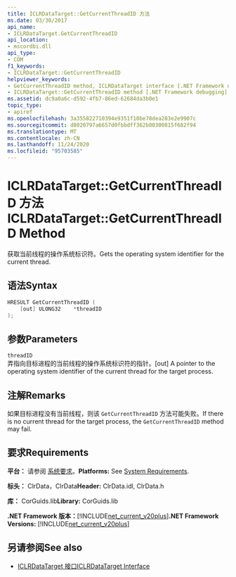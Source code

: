 ```yaml
---
title: ICLRDataTarget::GetCurrentThreadID 方法
ms.date: 03/30/2017
api_name:
- ICLRDataTarget.GetCurrentThreadID
api_location:
- mscordbi.dll
api_type:
- COM
f1_keywords:
- ICLRDataTarget::GetCurrentThreadID
helpviewer_keywords:
- GetCurrentThreadID method, ICLRDataTarget interface [.NET Framework debugging]
- ICLRDataTarget::GetCurrentThreadID method [.NET Framework debugging]
ms.assetid: dc9a0a6c-d592-4fb7-86ed-62684da3b0e1
topic_type:
- apiref
ms.openlocfilehash: 3a355822710394e9351f10be78dea283e2e9907c
ms.sourcegitcommit: d8020797a6657d0fbbdff362b80300815f682f94
ms.translationtype: MT
ms.contentlocale: zh-CN
ms.lasthandoff: 11/24/2020
ms.locfileid: "95703585"
---
```

# <a name="iclrdatatargetgetcurrentthreadid-method"></a><span data-ttu-id="0da49-102">ICLRDataTarget::GetCurrentThreadID 方法</span><span class="sxs-lookup"><span data-stu-id="0da49-102">ICLRDataTarget::GetCurrentThreadID Method</span></span>

<span data-ttu-id="0da49-103">获取当前线程的操作系统标识符。</span><span class="sxs-lookup"><span data-stu-id="0da49-103">Gets the operating system identifier for the current thread.</span></span>  
  
## <a name="syntax"></a><span data-ttu-id="0da49-104">语法</span><span class="sxs-lookup"><span data-stu-id="0da49-104">Syntax</span></span>  
  
```cpp  
HRESULT GetCurrentThreadID (  
    [out] ULONG32    *threadID  
);  
```  
  
## <a name="parameters"></a><span data-ttu-id="0da49-105">参数</span><span class="sxs-lookup"><span data-stu-id="0da49-105">Parameters</span></span>  

 `threadID`  
 <span data-ttu-id="0da49-106">弄指向目标进程的当前线程的操作系统标识符的指针。</span><span class="sxs-lookup"><span data-stu-id="0da49-106">[out] A pointer to the operating system identifier of the current thread for the target process.</span></span>  
  
## <a name="remarks"></a><span data-ttu-id="0da49-107">注解</span><span class="sxs-lookup"><span data-stu-id="0da49-107">Remarks</span></span>  

 <span data-ttu-id="0da49-108">如果目标进程没有当前线程，则该 `GetCurrentThreadID` 方法可能失败。</span><span class="sxs-lookup"><span data-stu-id="0da49-108">If there is no current thread for the target process, the `GetCurrentThreadID` method may fail.</span></span>  
  
## <a name="requirements"></a><span data-ttu-id="0da49-109">要求</span><span class="sxs-lookup"><span data-stu-id="0da49-109">Requirements</span></span>  

 <span data-ttu-id="0da49-110">**平台：** 请参阅 [系统要求](../../get-started/system-requirements.md)。</span><span class="sxs-lookup"><span data-stu-id="0da49-110">**Platforms:** See [System Requirements](../../get-started/system-requirements.md).</span></span>  
  
 <span data-ttu-id="0da49-111">**标头：** ClrData，ClrData</span><span class="sxs-lookup"><span data-stu-id="0da49-111">**Header:** ClrData.idl, ClrData.h</span></span>  
  
 <span data-ttu-id="0da49-112">**库：** CorGuids.lib</span><span class="sxs-lookup"><span data-stu-id="0da49-112">**Library:** CorGuids.lib</span></span>  
  
 <span data-ttu-id="0da49-113">**.NET Framework 版本：**[!INCLUDE[net_current_v20plus](../../../../includes/net-current-v20plus-md.md)]</span><span class="sxs-lookup"><span data-stu-id="0da49-113">**.NET Framework Versions:** [!INCLUDE[net_current_v20plus](../../../../includes/net-current-v20plus-md.md)]</span></span>  
  
## <a name="see-also"></a><span data-ttu-id="0da49-114">另请参阅</span><span class="sxs-lookup"><span data-stu-id="0da49-114">See also</span></span>

- [<span data-ttu-id="0da49-115">ICLRDataTarget 接口</span><span class="sxs-lookup"><span data-stu-id="0da49-115">ICLRDataTarget Interface</span></span>](iclrdatatarget-interface.md)
